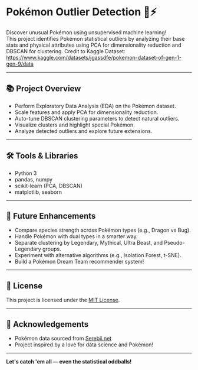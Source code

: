 # Pokémon Outlier Detection 🧢⚡

Discover unusual Pokémon using unsupervised machine learning!  
This project identifies Pokémon statistical outliers by analyzing their base stats and physical attributes using PCA for dimensionality reduction and DBSCAN for clustering.
Credit to Kaggle Dataset: https://www.kaggle.com/datasets/jgassdfe/pokemon-dataset-of-gen-1-gen-9/data

---

## 📚 Project Overview

- Perform Exploratory Data Analysis (EDA) on the Pokémon dataset.
- Scale features and apply PCA for dimensionality reduction.
- Auto-tune DBSCAN clustering parameters to detect natural outliers.
- Visualize clusters and highlight special Pokémon.
- Analyze detected outliers and explore future extensions.

---

## 🛠️ Tools & Libraries

- Python 3
- pandas, numpy
- scikit-learn (PCA, DBSCAN)
- matplotlib, seaborn

---

## 🚀 Future Enhancements

- Compare species strength across Pokémon types (e.g., Dragon vs Bug).
- Handle Pokémon with dual types in a smarter way.
- Separate clustering by Legendary, Mythical, Ultra Beast, and Pseudo-Legendary groups.
- Experiment with alternative algorithms (e.g., Isolation Forest, t-SNE).
- Build a Pokémon Dream Team recommender system!

---

## 📄 License

This project is licensed under the [MIT License](LICENSE).

---

## 🙌 Acknowledgements

- Pokémon data sourced from [Serebii.net](http://serebii.net/)
- Project inspired by a love for data science and Pokémon!

---
**Let's catch 'em all — even the statistical oddballs!**
